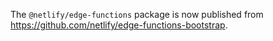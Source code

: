The `@netlify/edge-functions` package is now published from https://github.com/netlify/edge-functions-bootstrap.

